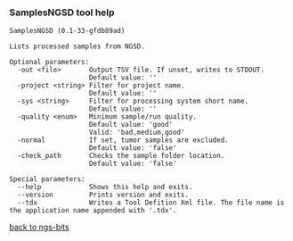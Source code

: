 ### SamplesNGSD tool help
	SamplesNGSD (0.1-33-gfdb89ad)
	
	Lists processed samples from NGSD.
	
	Optional parameters:
	  -out <file>       Output TSV file. If unset, writes to STDOUT.
	                    Default value: ''
	  -project <string> Filter for project name.
	                    Default value: ''
	  -sys <string>     Filter for processing system short name.
	                    Default value: ''
	  -quality <enum>   Minimum sample/run quality.
	                    Default value: 'good'
	                    Valid: 'bad,medium,good'
	  -normal           If set, tumor samples are excluded.
	                    Default value: 'false'
	  -check_path       Checks the sample folder location.
	                    Default value: 'false'
	
	Special parameters:
	  --help            Shows this help and exits.
	  --version         Prints version and exits.
	  --tdx             Writes a Tool Defition Xml file. The file name is the application name appended with '.tdx'.
	
[back to ngs-bits]("https://github.com/marc-sturm/ngs-bits")